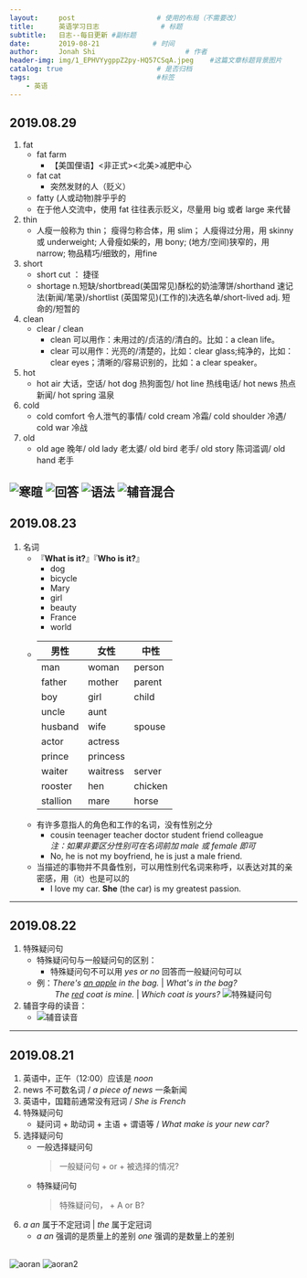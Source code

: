```yaml
---
layout:     post                    # 使用的布局（不需要改）
title:      英语学习日志               # 标题 
subtitle:   日志--每日更新 #副标题
date:       2019-08-21             # 时间
author:     Jonah Shi                      # 作者
header-img: img/1_EPHVYygppZ2py-HQ57CSqA.jpeg    #这篇文章标题背景图片
catalog: true                       # 是否归档
tags:                               #标签
    - 英语
---
```

## 2019.08.29
1. fat
   - fat farm
      * 【美国俚语】<非正式><北美>减肥中心
   - fat cat
      * 突然发财的人（贬义）
   - fatty (人或动物)胖乎乎的
   - 在于他人交流中，使用 fat 往往表示贬义，尽量用 big 或者 large 来代替
2. thin
   - 人瘦一般称为 thin； 瘦得匀称合体，用 slim； 人瘦得过分用，用 skinny 或 underweight; 人骨瘦如柴的，用 bony; (地方/空间)狭窄的，用 narrow; 物品精巧/细致的，用fine
2. short
   -  short cut ： 捷径
   -  shortage n.短缺/shortbread(美国常见)酥松的奶油薄饼/shorthand 速记法(新闻/笔录)/shortlist (英国常见)(工作的)决选名单/short-lived adj. 短命的/短暂的
3. clean
   - clear / clean
     * clean 可以用作：未用过的/贞洁的/清白的。比如：a clean life。
     * clear 可以用作：光亮的/清楚的，比如：clear glass;纯净的，比如：clear eyes；清晰的/容易识别的，比如：a clear speaker。
4. hot
   - hot air 大话，空话/ hot dog 热狗面包/ hot line 热线电话/ hot news 热点新闻/ hot spring 温泉
5. cold
   - cold comfort 令人泄气的事情/ cold cream 冷霜/ cold shoulder 冷遇/ cold war 冷战 
6. old
   - old age 晚年/ old lady 老太婆/ old bird 老手/ old story 陈词滥调/ old hand 老手

![寒暄](/img/Screenshot&#32;from&#32;2019-08-29&#32;14-57-15.png)
![回答](/img/Screenshot&#32;from&#32;2019-08-29&#32;15-01-27.png)
![语法](/img/Screenshot&#32;from&#32;2019-08-29&#32;15-04-07.png)
![辅音混合](/img/Screenshot&#32;from&#32;2019-08-29&#32;15-07-28.png)
---
## 2019.08.23
1. 名词
    * 『**What is it?**』『**Who is it?**』
        - dog
        - bicycle
        - Mary
        - girl
        - beauty
        - France
        - world
    * 男性|女性|中性  
      ----|----|----
      man|woman|person
      father|mother|parent
      boy|girl|child
      uncle|aunt|
      husband|wife|spouse
      actor|actress|
      prince|princess|
      waiter|waitress|server
      rooster|hen|chicken
      stallion|mare|horse
    * 有许多意指人的角色和工作的名词，没有性别之分
      - cousin teenager teacher doctor student friend colleague
      <br>*注：如果非要区分性别可在名词前加 male 或 female 即可*
      - No, he is not my boyfriend, he is just a male friend.
    * 当描述的事物并不具备性别，可以用性别代名词来称呼，以表达对其的亲密感，用（it）也是可以的
      - I love my car. **She** (the car) is my greatest passion.  
<hr>

## 2019.08.22
1. 特殊疑问句
    * 特殊疑问句与一般疑问句的区别：
      - 特殊疑问句不可以用 *yes or no* 回答而一般疑问句可以
    * 例：*There's <u>an apple</u> in the bag.* | *What's in the bag?*<br>
    &nbsp;&nbsp;&nbsp;&nbsp;&nbsp;&nbsp;&nbsp;&nbsp;*The <u>red</u> coat is mine.* | *Which coat is yours?*
    ![特殊疑问句](/img/Screenshot&#32;from&#32;2019-08-22&#32;19-10-41.png)
2. 辅音字母的读音：
    * ![辅音读音](/img/Screenshot&#32;from&#32;2019-08-22&#32;19-18-18.png)

---
## 2019.08.21
1. 英语中，正午（12:00）应该是 *noon*
2. news 不可数名词 / *a piece of news* 一条新闻
3. 英语中，国籍前通常没有冠词 / *She is French*
4. 特殊疑问句
    * 疑问词 + 助动词 + 主语 + 谓语等 / *What make is your new car?*
5. 选择疑问句
    * 一般选择疑问句
        > 一般疑问句 + or + 被选择的情况?
    * 特殊疑问句
        > 特殊疑问句， + A or B?
6. *a an* 属于不定冠词 | *the* 属于定冠词
    * *a an* 强调的是质量上的差别 *one* 强调的是数量上的差别
    <br/>
![aoran](/img/Screenshot&#32;from&#32;2019-08-21&#32;20-09-15.png)
![aoran2](/img/Screenshot&#32;from&#32;2019-08-21&#32;20-10-50.png)

